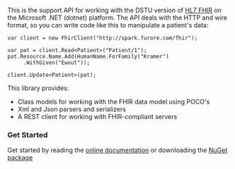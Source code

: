 This is the support API for working with the DSTU version of [HL7 FHIR][1] on the Microsoft .NET (dotnet) platform. The API deals with the HTTP and wire format, so you can write code like this to manipulate a patient's data: 

	var client = new FhirClient("http://spark.furore.com/fhir");

	var pat = client.Read<Patient>("Patient/1");
	pat.Resource.Name.Add(HumanName.ForFamily("Kramer")
    	 .WithGiven("Ewout"));

	client.Update<Patient>(pat);

This library provides:
* Class models for working with the FHIR data model using POCO's
* Xml and Json parsers and serializers
* A REST client for working with FHIR-compliant servers

### Get Started ###
Get started by reading the [online documentation][3] or downloading the [NuGet package][2] 

[1]: http://www.hl7.org/fhir
[2]: http://www.nuget.org/packages/Hl7.Fhir
[3]: http://ewoutkramer.github.io/fhir-net-api